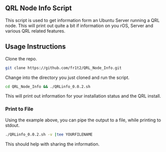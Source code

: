 ## QRL Node Info Script

This script is used to get information form an Ubuntu Server running a QRL node. This will print out quite a bit if information on you rOS, Server and various QRL related features.



## Usage Instructions

Clone the repo.

```bash
git clone https://github.com/fr1t2/QRL_Node_Info.git
```

Change into the directory you just cloned and run the script.

```bash
cd QRL_Node_Info && ./QRLinfo_0.0.2.sh
```

This will print out information for your installation status and the QRL install.


### Print to File

Using the example above, you can pipe the output to a file, while printing to stdout.


```bash
./QRLinfo_0.0.2.sh -v |tee YOURFILENAME
```

This should help with sharing the information.
